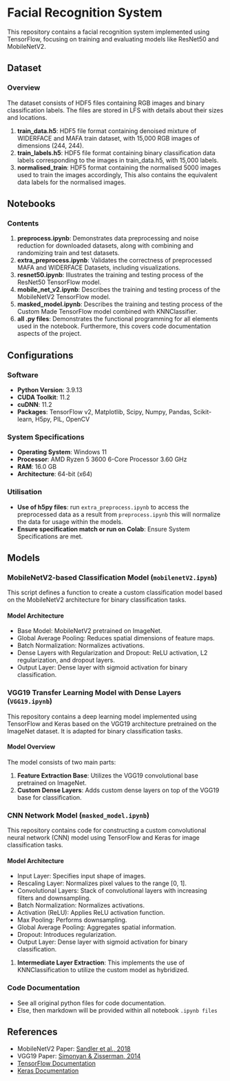# Facial Recognition System

This repository contains a facial recognition system implemented using TensorFlow, focusing on training and evaluating models like ResNet50 and MobileNetV2.

## Dataset

### Overview
The dataset consists of HDF5 files containing RGB images and binary classification labels. The files are stored in LFS with details about their sizes and locations.

1. **train_data.h5**: HDF5 file format containing denoised mixture of WIDERFACE and MAFA train dataset, with 15,000 RGB images of dimensions (244, 244).
2. **train_labels.h5**: HDF5 file format containing binary classification data labels corresponding to the images in train_data.h5, with 15,000 labels.
3. **normalised_train**: HDF5 format containing the normalised 5000 images used to train the images accordingly, This also contains the equivalent data labels for the normalised images.

## Notebooks

### Contents

1. **preprocess.ipynb**: Demonstrates data preprocessing and noise reduction for downloaded datasets, along with combining and randomizing train and test datasets.
2. **extra_preprocess.ipynb**: Validates the correctness of preprocessed MAFA and WIDERFACE Datasets, including visualizations.
3. **resnet50.ipynb**: Illustrates the training and testing process of the ResNet50 TensorFlow model.
4. **mobile_net_v2.ipynb**: Describes the training and testing process of the MobileNetV2 TensorFlow model.
5. **masked_model.ipynb**: Describes the training and testing process of the Custom Made TensorFlow model combined with KNNClassifier.
6. **all .py files**: Demonstrates the functional programming for all elements used in the notebook. Furthermore, this covers code documentation aspects of the project.

## Configurations

### Software

- **Python Version**: 3.9.13
- **CUDA Toolkit**: 11.2
- **cuDNN**: 11.2
- **Packages**: TensorFlow v2, Matplotlib, Scipy, Numpy, Pandas, Scikit-learn, H5py, PIL, OpenCV

### System Specifications

- **Operating System**: Windows 11
- **Processor**: AMD Ryzen 5 3600 6-Core Processor 3.60 GHz
- **RAM**: 16.0 GB
- **Architecture**: 64-bit (x64)

### Utilisation 

- **Use of h5py files**: run `extra_preprocess.ipynb` to access the preprocessed data as a result from `preprocess.ipynb` this will normalize the data for usage within the models.
- **Ensure specification match or run on Colab**: Ensure System Specifications are met.  

## Models

### MobileNetV2-based Classification Model (`mobilenetV2.ipynb`)

This script defines a function to create a custom classification model based on the MobileNetV2 architecture for binary classification tasks.

#### Model Architecture

- Base Model: MobileNetV2 pretrained on ImageNet.
- Global Average Pooling: Reduces spatial dimensions of feature maps.
- Batch Normalization: Normalizes activations.
- Dense Layers with Regularization and Dropout: ReLU activation, L2 regularization, and dropout layers.
- Output Layer: Dense layer with sigmoid activation for binary classification.

### VGG19 Transfer Learning Model with Dense Layers (`VGG19.ipynb`)

This repository contains a deep learning model implemented using TensorFlow and Keras based on the VGG19 architecture pretrained on the ImageNet dataset. It is adapted for binary classification tasks.

#### Model Overview

The model consists of two main parts:

1. **Feature Extraction Base**: Utilizes the VGG19 convolutional base pretrained on ImageNet.
2. **Custom Dense Layers**: Adds custom dense layers on top of the VGG19 base for classification.

### CNN Network Model (`masked_model.ipynb`)

This repository contains code for constructing a custom convolutional neural network (CNN) model using TensorFlow and Keras for image classification tasks.

#### Model Architecture

- Input Layer: Specifies input shape of images.
- Rescaling Layer: Normalizes pixel values to the range [0, 1].
- Convolutional Layers: Stack of convolutional layers with increasing filters and downsampling.
- Batch Normalization: Normalizes activations.
- Activation (ReLU): Applies ReLU activation function.
- Max Pooling: Performs downsampling.
- Global Average Pooling: Aggregates spatial information.
- Dropout: Introduces regularization.
- Output Layer: Dense layer with sigmoid activation for binary classification.

1. **Intermediate Layer Extraction**: This implements the use of KNNClassification to utilize the custom model as hybridized.

### Code Documentation

- See all original python files for code documentation.
- Else, then markdown will be provided within all notebook `.ipynb files`

## References

- MobileNetV2 Paper: [Sandler et al., 2018](https://arxiv.org/abs/1801.04381)
- VGG19 Paper: [Simonyan & Zisserman, 2014](https://arxiv.org/abs/1409.1556)
- [TensorFlow Documentation](https://www.tensorflow.org/api_docs/python/tf)
- [Keras Documentation](https://keras.io)

 
 
